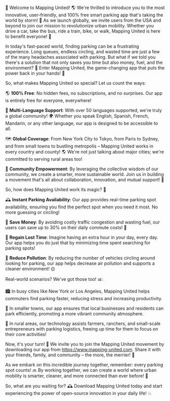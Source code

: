 🚨 Welcome to Mapping United! 🌎️ We're thrilled to introduce you to the most innovative, user-friendly, and 100% free smart parking app that's taking the world by storm! 🌊 As we launch globally, we invite users from the USA and beyond to join our mission to revolutionize urban mobility. Whether you drive a car, take the bus, ride a train, bike, or walk, Mapping United is here to benefit everyone! 🌟

In today's fast-paced world, finding parking can be a frustrating experience. Long queues, endless circling, and wasted time are just a few of the many headaches associated with parking. But what if we told you there's a solution that not only saves you time but also money, fuel, and the environment? 🌟 Enter Mapping United, the game-changing app that puts the power back in your hands! 💪

So, what makes Mapping United so special? Let us count the ways:

🌎️ **100% Free**: No hidden fees, no subscriptions, and no surprises. Our app is entirely free for everyone, everywhere!

💬 **Multi-Language Support**: With over 50 languages supported, we're truly a global community! 🌍️ Whether you speak English, Spanish, French, Mandarin, or any other language, our app is designed to be accessible to all.

🗺️ **Global Coverage**: From New York City to Tokyo, from Paris to Sydney, and from small towns to bustling metropolis – Mapping United works in every country and county! 🌎️ We're not just talking about major cities; we're committed to serving rural areas too!

💪 **Community Empowerment**: By leveraging the collective wisdom of our community, we create a smarter, more sustainable world. Join us in building a movement that's all about collaboration, innovation, and mutual support! 🌟

So, how does Mapping United work its magic? 🎩

🕰️ **Instant Parking Availability**: Our app provides real-time parking spot availability, ensuring you find the perfect spot when you need it most. No more guessing or circling!

💸 **Save Money**: By avoiding costly traffic congestion and wasting fuel, our users can save up to 30% on their daily commute costs! 🚗

🌟 **Regain Lost Time**: Imagine having an extra hour in your day, every day. Our app helps you do just that by minimizing time spent searching for parking spots!

💚 **Reduce Pollution**: By reducing the number of vehicles circling around looking for parking, our app helps decrease air pollution and supports a cleaner environment! 🌞

Real-world scenarios? We've got those too! 📊:

🏙️ In busy cities like New York or Los Angeles, Mapping United helps commuters find parking faster, reducing stress and increasing productivity.

🚂 In smaller towns, our app ensures that local businesses and residents can park efficiently, promoting a more vibrant community atmosphere.

🌳 In rural areas, our technology assists farmers, ranchers, and small-scale entrepreneurs with parking logistics, freeing up time for them to focus on their core activities!

Now, it's your turn! 🎉 We invite you to join the Mapping United movement by downloading our app from https://www.mapping-united.com. Share it with your friends, family, and community – the more, the merrier! 🤩

As we embark on this incredible journey together, remember: every parking spot counts! 🔜 By working together, we can create a world where urban mobility is smarter, cleaner, and more connected than ever before! 🌟

So, what are you waiting for? 🕰️ Download Mapping United today and start experiencing the power of open-source innovation in your daily life! 💥